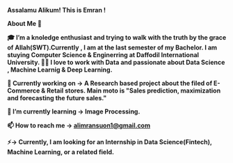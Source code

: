 <b> Assalamu Alikum! This is Emran !

About Me 🚀

🎓 I’m a knoledge enthusiast and trying to walk with the truth by the grace of Allah(SWT).Currently , I am at the last semester of my Bachelor.
I am stuying Computer Science & Enginerring at Daffodil International University.
👨‍💻 I love to work with Data and passionate about Data Science , Machine Learnig & Deep Learning.


🔭  Currently working on ->  A Research based project about the filed of  E-Commerce & Retail stores. Main moto is 
"Sales prediction, maximization and forecasting the future sales." 

🌱 I’m currently learning -> Image Processing.

📫 How to reach me -> alimransuon1@gmail.com

⚡-> Currently, I am looking for an Internship in Data Science(Fintech), Machine Learning, or a related field.

